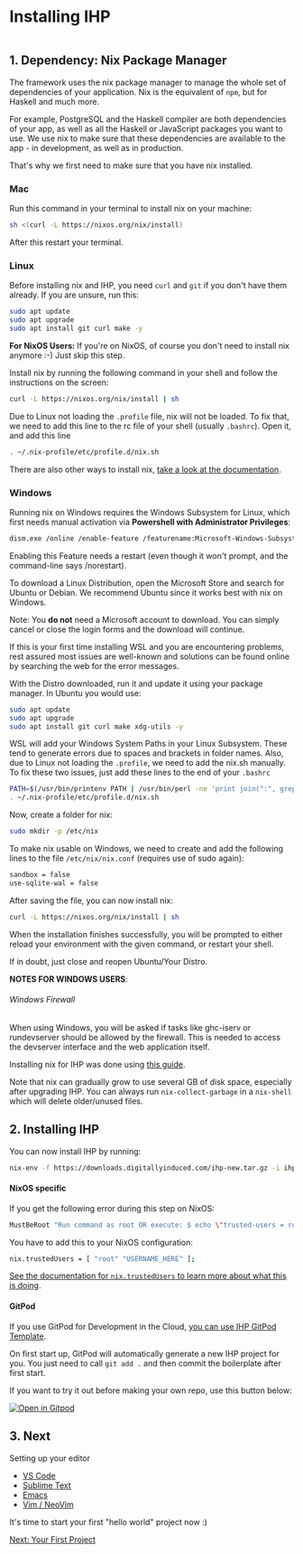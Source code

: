 # Installing IHP

```toc

```

## 1. Dependency: Nix Package Manager

The framework uses the nix package manager to manage the whole set of dependencies of your application. Nix is the equivalent of `npm`, but for Haskell and much more.

For example, PostgreSQL and the Haskell compiler are both dependencies of your app, as well as all the Haskell or JavaScript packages you want to use. We use nix to make sure that these dependencies are available to the app - in development, as well as in production.

That's why we first need to make sure that you have nix installed.

### Mac

Run this command in your terminal to install nix on your machine:

```bash
sh <(curl -L https://nixos.org/nix/install)
```

After this restart your terminal.

### Linux

Before installing nix and IHP, you need `curl` and `git` if you don't have them already. If you are unsure, run this:

```bash
sudo apt update
sudo apt upgrade
sudo apt install git curl make -y
```

**For NixOS Users:** If you're on NixOS, of course you don't need to install nix anymore :-) Just skip this step.

Install nix by running the following command in your shell and follow the instructions on the screen:

```bash
curl -L https://nixos.org/nix/install | sh
```

Due to Linux not loading the `.profile` file, nix will not be loaded. To fix that, we need to add this line to the rc file of your shell (usually `.bashrc`). Open it, and add this line

```bash
. ~/.nix-profile/etc/profile.d/nix.sh
```

There are also other ways to install nix, [take a look at the documentation](https://nixos.org/nix/download.html).

### Windows

Running nix on Windows requires the Windows Subsystem for Linux, which first needs manual activation via **Powershell with Administrator Privileges**:

```bash
dism.exe /online /enable-feature /featurename:Microsoft-Windows-Subsystem-Linux /all /norestart
```

Enabling this Feature needs a restart (even though it won't prompt, and the command-line says /norestart).

To download a Linux Distribution, open the Microsoft Store and search for Ubuntu or Debian. We recommend Ubuntu since it works best with nix on Windows.

Note: You **do not** need a Microsoft account to download. You can simply cancel or close the login forms and the download will continue.

If this is your first time installing WSL and you are encountering problems, rest assured most issues are well-known and solutions can be found online by searching the web for the error messages.

With the Distro downloaded, run it and update it using your package manager. In Ubuntu you would use:

```bash
sudo apt update
sudo apt upgrade
sudo apt install git curl make xdg-utils -y
```

WSL will add your Windows System Paths in your Linux Subsystem. These tend to generate errors due to spaces and brackets in folder names. Also, due to Linux not loading the `.profile`, we need to add the nix.sh manually. To fix these two issues, just add these lines to the end of your `.bashrc`

```bash
PATH=$(/usr/bin/printenv PATH | /usr/bin/perl -ne 'print join(":", grep { !/\/mnt\/[a-z]/ } split(/:/));')
. ~/.nix-profile/etc/profile.d/nix.sh
```

Now, create a folder for nix:

```bash
sudo mkdir -p /etc/nix
```

To make nix usable on Windows, we need to create and add the following lines to the file `/etc/nix/nix.conf` (requires use of sudo again):

```bash
sandbox = false
use-sqlite-wal = false
```

After saving the file, you can now install nix:

```bash
curl -L https://nixos.org/nix/install | sh
```

When the installation finishes successfully, you will be prompted to either reload your environment with the given command, or restart your shell.

If in doubt, just close and reopen Ubuntu/Your Distro.

**NOTES FOR WINDOWS USERS**:

###### Windows Firewall

When using Windows, you will be asked if tasks like ghc-iserv or rundevserver should be allowed by the firewall. This is needed to access the devserver interface and the web application itself.

Installing nix for IHP was done using [this guide](https://nathan.gs/2019/04/12/nix-on-windows/).

Note that nix can gradually grow to use several GB of disk space, especially after upgrading IHP. You can always run `nix-collect-garbage` in a `nix-shell` which will delete older/unused files.

## 2. Installing IHP

You can now install IHP by running:

```bash
nix-env -f https://downloads.digitallyinduced.com/ihp-new.tar.gz -i ihp-new
```

#### NixOS specific

If you get the following error during this step on NixOS:

```bash
MustBeRoot "Run command as root OR execute: $ echo \"trusted-users = root $USER\" | sudo tee -a /etc/nix/nix.conf && sudo pkill nix-daemon"
```

You have to add this to your NixOS configuration:

```bash
nix.trustedUsers = [ "root" "USERNAME_HERE" ];
```

[See the documentation for `nix.trustedUsers` to learn more about what this is doing](https://search.nixos.org/options?show=nix.trustedUsers&query=nix.trustedUsers).

#### GitPod

If you use GitPod for Development in the Cloud, [you can use IHP GitPod Template](https://github.com/gitpod-io/template-ihp/generate).

On first start up, GitPod will automatically generate a new IHP project for you. You just need to call `git add .` and then commit the boilerplate after first start.

If you want to try it out before making your own repo, use this button below:

[![Open in Gitpod](https://gitpod.io/button/open-in-gitpod.svg)](https://gitpod.io/#https://github.com/gitpod-io/template-ihp)

## 3. Next

Setting up your editor

-   [VS Code](https://ihp.digitallyinduced.com/Guide/editors.html#using-ihp-with-visual-studio-code-vscode)
-   [Sublime Text](https://ihp.digitallyinduced.com/Guide/editors.html#using-ihp-with-sublime-text)
-   [Emacs](https://ihp.digitallyinduced.com/Guide/editors.html#using-ihp-with-emacs)
-   [Vim / NeoVim](https://ihp.digitallyinduced.com/Guide/editors.html#using-ihp-with-vim-neovim)

It's time to start your first "hello world" project now :)

[Next: Your First Project](https://ihp.digitallyinduced.com/Guide/your-first-project.html)
